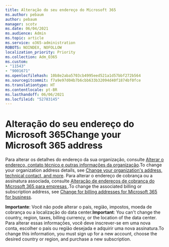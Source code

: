 ```yaml
---
title: Alteração do seu endereço do Microsoft 365
ms.author: pebaum
author: pebaum
manager: scotv
ms.date: 06/04/2021
ms.audience: Admin
ms.topic: article
ms.service: o365-administration
ROBOTS: NOINDEX, NOFOLLOW
localization_priority: Priority
ms.collection: Adm_O365
ms.custom:
- "11543"
- "9001671"
ms.openlocfilehash: 10b8e2aba5703cb4995eed521a1d57bbf272b564
ms.sourcegitcommit: f7a9e97d04b7b6cbb633b32094d40f1874bf0fce
ms.translationtype: HT
ms.contentlocale: pt-BR
ms.lasthandoff: 06/06/2021
ms.locfileid: "52783145"
---
```

# <a name="change-your-microsoft-365-address"></a><span data-ttu-id="2e64c-102">Alteração do seu endereço do Microsoft 365</span><span class="sxs-lookup"><span data-stu-id="2e64c-102">Change your Microsoft 365 address</span></span>

<span data-ttu-id="2e64c-103">Para alterar os detalhes do endereço da sua organização, consulte [Alterar o endereço, contato técnico e outras informações da organização](/microsoft-365/admin/manage/change-address-contact-and-more).</span><span class="sxs-lookup"><span data-stu-id="2e64c-103">To change your organization address details, see [Change your organization's address, technical contact, and more](/microsoft-365/admin/manage/change-address-contact-and-more).</span></span> <span data-ttu-id="2e64c-104">Para alterar o endereço de cobrança ou a assinatura associada, consulte [Alteração de endereços de cobrança do Microsoft 365 para empresas ](/microsoft-365/commerce/billing-and-payments/change-your-billing-addresses).</span><span class="sxs-lookup"><span data-stu-id="2e64c-104">To change the associated billing or subscription address, see [Change for billing addresses for Microsoft 365 for business](/microsoft-365/commerce/billing-and-payments/change-your-billing-addresses).</span></span> 

<span data-ttu-id="2e64c-105">**Importante**: Você não pode alterar o país, região, impostos, moeda de cobrança ou a localização do data center.</span><span class="sxs-lookup"><span data-stu-id="2e64c-105">**Important**: You can't change the country, region, taxes, billing currency, or the location of the data center.</span></span> <span data-ttu-id="2e64c-106">Para alterar essas informações, você deve inscrever-se em uma nova conta, escolher o país ou região desejada e adquirir uma nova assinatura.</span><span class="sxs-lookup"><span data-stu-id="2e64c-106">To change this information, you must sign up for a new account, choose the desired country or region, and purchase a new subscription.</span></span> 
